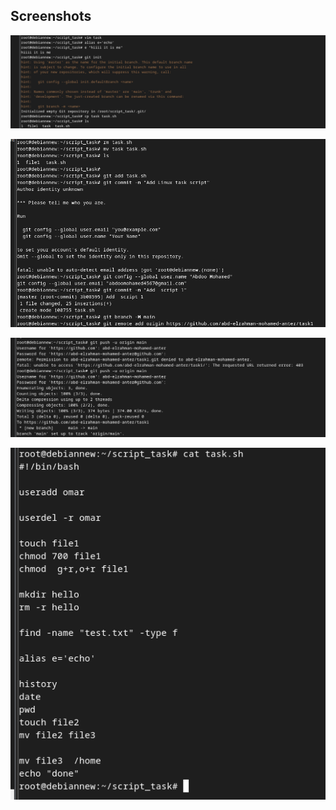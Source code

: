 



## Screenshots
![ first one ](لقطة%20شاشة%202025-07-29%20142606.png)

![second screen](لقطة%20شاشة%202025-07-29%20142621.png)

![ third one ](لقطة%20شاشة%202025-07-29%20142722.png)

![final cat ](لقطة%20شاشة%202025-07-29%20142732.png)
